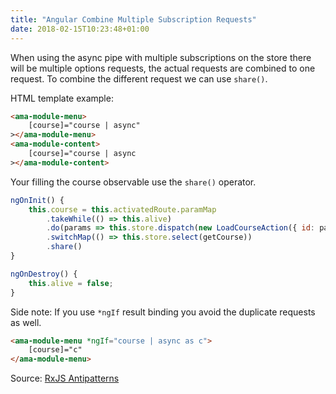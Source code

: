 ```yaml
---
title: "Angular Combine Multiple Subscription Requests"
date: 2018-02-15T10:23:48+01:00
---
```


When using the async pipe with multiple subscriptions on the store there will be multiple options requests, the actual requests are combined to one request.
To combine the different request we can use `share()`.

HTML template example:

```html
<ama-module-menu>
    [course]="course | async"
></ama-module-menu>
<ama-module-content>
    [course]="course | async
></ama-module-content>
```

Your filling the course observable use the `share()` operator.

```js
ngOnInit() {
    this.course = this.activatedRoute.paramMap
        .takeWhile(() => this.alive)
        .do(params => this.store.dispatch(new LoadCourseAction({ id: params.get('courseId') })))
        .switchMap(() => this.store.select(getCourse))
        .share()
}

ngOnDestroy() {
    this.alive = false;
}
```

Side note:
If you use `*ngIf` result binding you avoid the duplicate requests as well.

```html
<ama-module-menu *ngIf="course | async as c">
    [course]="c"
</ama-module-menu>
```

Source: [RxJS Antipatterns](http://brianflove.com/2017/11/01/ngrx-anti-patterns/)